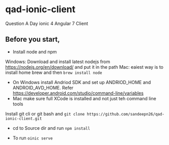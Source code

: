 # qad-ionic-client
Question A Day ionic 4 Angular 7 Client

## Before you start,

- Install node and npm

Windows: Download and install latest nodejs from https://nodejs.org/en/download/ and put it in the path 
Mac: eaiest way is to install home brew and then `brew install node`

- On Windows install Andriod SDK and set up ANDRIOD_HOME and ANDROID_AVD_HOME. Refer https://developer.android.com/studio/command-line/variables
- Mac make sure full XCode is installed and not just teh command line tools

Install git cli or git bash and `git clone https://github.com/sandeepn26/qad-ionic-client.git`

- cd to Source dir and run `npm install`

- To run `oinic serve`

